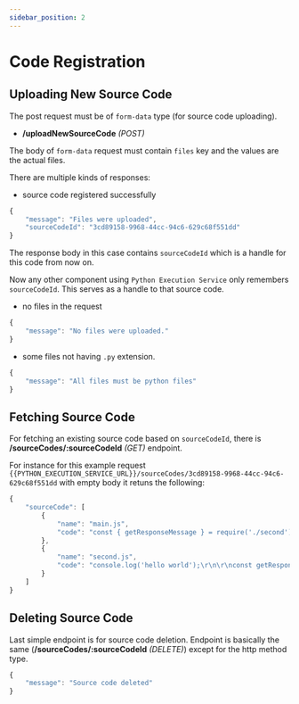 ```yaml
---
sidebar_position: 2
---
```


# Code Registration

## Uploading New Source Code

The post request must be of `form-data` type (for source code uploading).

- **/uploadNewSourceCode** *(POST)*

The body of `form-data` request must contain `files` key and the values are the actual files.

There are multiple kinds of responses:

- source code registered successfully

```js title="201 Created"
{
    "message": "Files were uploaded",
    "sourceCodeId": "3cd89158-9968-44cc-94c6-629c68f551dd"
}
```

The response body in this case contains `sourceCodeId` which is a handle for this code from now on.

Now any other component using `Python Execution Service` only remembers `sourceCodeId`. This serves as a handle to that source code.

- no files in the request

```js title="400 Bad Request"
{
    "message": "No files were uploaded."
}
```

- some files not having `.py` extension.

```js title="400 Bad Request"
{
    "message": "All files must be python files"
}
```
## Fetching Source Code

For fetching an existing source code based on `sourceCodeId`, there is **/sourceCodes/:sourceCodeId** *(GET)* endpoint.

For instance for this example request `{{PYTHON_EXECUTION_SERVICE_URL}}/sourceCodes/3cd89158-9968-44cc-94c6-629c68f551dd` with empty body it retuns the following:

```js title="Response for source code fethching"
{
    "sourceCode": [
        {
            "name": "main.js",
            "code": "const { getResponseMessage } = require('./second');\r\n\r\nconst helloWorld = (name) => {\r\n    return getResponseMessage() + name;\r\n}\r\n\r\nmodule.exports = helloWorld;"
        },
        {
            "name": "second.js",
            "code": "console.log('hello world');\r\n\r\nconst getResponseMessage = () => {\r\n    return 'hello world';\r\n}\r\n\r\nmodule.exports = {\r\n    getResponseMessage\r\n}"
        }
    ]
}
```

## Deleting Source Code

Last simple endpoint is for source code deletion. Endpoint is basically the same (**/sourceCodes/:sourceCodeId** *(DELETE)*) except for the http method type.

```js title="200 OK Response"
{
    "message": "Source code deleted"
}
```